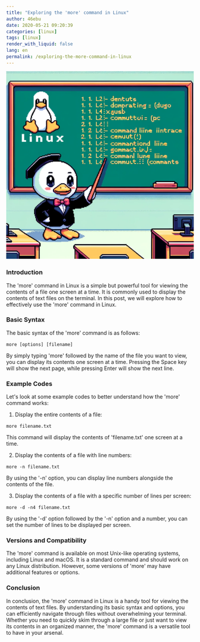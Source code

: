 ```yaml
---
title: "Exploring the 'more' command in Linux"
author: 46ebu
date: 2020-05-21 09:20:39 
categories: [linux]
tags: [linux]
render_with_liquid: false
lang: en
permalink: /exploring-the-more-command-in-linux
---
```


![Intro](/assets/img/post/linux.png)
### Introduction
The 'more' command in Linux is a simple but powerful tool for viewing the contents of a file one screen at a time. It is commonly used to display the contents of text files on the terminal. In this post, we will explore how to effectively use the 'more' command in Linux.

### Basic Syntax
The basic syntax of the 'more' command is as follows:
```
more [options] [filename]
```
By simply typing 'more' followed by the name of the file you want to view, you can display its contents one screen at a time. Pressing the Space key will show the next page, while pressing Enter will show the next line.

### Example Codes
Let's look at some example codes to better understand how the 'more' command works:

1. Display the entire contents of a file:
```
more filename.txt
```
This command will display the contents of 'filename.txt' one screen at a time.

2. Display the contents of a file with line numbers:
```
more -n filename.txt
```
By using the '-n' option, you can display line numbers alongside the contents of the file.

3. Display the contents of a file with a specific number of lines per screen:
```
more -d -n4 filename.txt
```
By using the '-d' option followed by the '-n' option and a number, you can set the number of lines to be displayed per screen.

### Versions and Compatibility
The 'more' command is available on most Unix-like operating systems, including Linux and macOS. It is a standard command and should work on any Linux distribution. However, some versions of 'more' may have additional features or options.

### Conclusion
In conclusion, the 'more' command in Linux is a handy tool for viewing the contents of text files. By understanding its basic syntax and options, you can efficiently navigate through files without overwhelming your terminal. Whether you need to quickly skim through a large file or just want to view its contents in an organized manner, the 'more' command is a versatile tool to have in your arsenal.